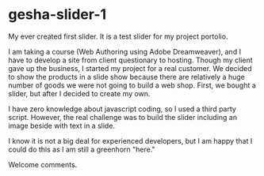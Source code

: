 # gesha-slider-1

My ever created first slider. It is a test slider for my project portolio.

I am taking a course (Web Authoring using Adobe Dreamweaver), and I have to develop a site from client questionary to hosting. Though my client gave up the business, I started my project for a real customer. We decided to show the products in a slide show because there are relatively a huge number of goods we were not going to build a web shop. First, we bought a slider, but after I decided to create my own.

I have zero knowledge about javascript coding, so I used a third party script. However, the real challenge was to build the slider including an image beside with text in a slide.

I know it is not a big deal for experienced developers, but I am happy that I could do this as I am still a greenhorn "here."

Welcome comments.
